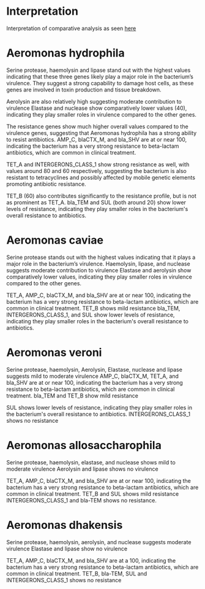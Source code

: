 # Interpretation
Interpretation of comparative analysis as seen [here](https://github.com/temidataspot/Virulent-Antibiotic-resistant-Genes/blob/main/Research%20Questions%20and%20Answers.md)

# Aeromonas hydrophila
Serine protease, haemolysin and lipase stand out with the highest values indicating that
these three genes likely play a major role in the bacterium’s virulence. They suggest a strong
capability to damage host cells, as these genes are involved in toxin production and tissue
breakdown.

Aerolysin are also relatively high suggesting moderate contribution to virulence
Elastase and nuclease show comparatively lower values (40), indicating they play smaller roles
in virulence compared to the other genes.

The resistance genes show much higher overall values compared to the virulence genes,
suggesting that Aeromonas hydrophila has a strong ability to resist antibiotics.
AMP_C, blaCTX_M, and bla_SHV are at or near 100, indicating the bacterium has a very
strong resistance to beta-lactam antibiotics, which are common in clinical treatment.

TET_A and INTERGERONS_CLASS_1 show strong resistance as well, with values around 80
and 60 respectively, suggesting the bacterium is also resistant to tetracyclines and possibly
affected by mobile genetic elements promoting antibiotic resistance.

TET_B (60) also contributes significantly to the resistance profile, but is not as prominent as
TET_A.
bla_TEM and SUL (both around 20) show lower levels of resistance, indicating they play
smaller roles in the bacterium's overall resistance to antibiotics.

# Aeromonas caviae
Serine protease stands out with the highest values indicating that it plays a major role in the
bacterium’s virulence.
Haemolysin, lipase, and nuclease suggests moderate contribution to virulence
Elastase and aerolysin show comparatively lower values, indicating they play smaller roles in
virulence compared to the other genes.

TET_A, AMP_C, blaCTX_M, and bla_SHV are at or near 100, indicating the bacterium has a
very strong resistance to beta-lactam antibiotics, which are common in clinical treatment.
TET_B shows mild resistance
bla_TEM, INTERGERONS_CLASS_1, and SUL show lower levels of resistance, indicating they
play smaller roles in the bacterium's overall resistance to antibiotics.

# Aeromonas veroni
Serine protease, haemolysin, Aerolysin, Elastase, nuclease and lipase suggests mild to
moderate virulence
AMP_C, blaCTX_M, TET_A, and bla_SHV are at or near 100, indicating the bacterium has a
very strong resistance to beta-lactam antibiotics, which are common in clinical treatment.
bla_TEM and TET_B show mild resistance

SUL shows lower levels of resistance, indicating they play smaller roles in the bacterium's
overall resistance to antibiotics.
INTERGERONS_CLASS_1 shows no resistance

# Aeromonas allosaccharophila
Serine protease, haemolysin, elastase, and nuclease shows mild to moderate virulence
Aerolysin and lipase shows no virulence

TET_A, AMP_C, blaCTX_M, and bla_SHV are at or near 100, indicating the bacterium has a
very strong resistance to beta-lactam antibiotics, which are common in clinical treatment.
TET_B and SUL shows mild resistance
INTERGERONS_CLASS_1 and bla-TEM shows no resistance.

# Aeromonas dhakensis
Serine protease, haemolysin, aerolysin, and nuclease suggests moderate virulence
Elastase and lipase show no virulence

TET_A, AMP_C, blaCTX_M, and bla_SHV are at a 100, indicating the bacterium has a very
strong resistance to beta-lactam antibiotics, which are common in clinical treatment.
TET_B, bla-TEM, SUL and INTERGERONS_CLASS_1 shows no resistance
